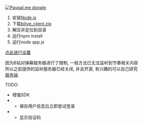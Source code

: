 [![Paypal.me donate](https://img.shields.io/badge/Paypal.me-donate-yellow.svg)](https://www.paypal.me/lzppzr)

1. 安装[Node.js](https://nodejs.org/)
2. 下载[bilive_client.zip](https://github.com/lzghzr/bilive_client/releases/)
3. 解压并定位到目录
4. 运行npm install
5. 运行node app.js

[点此进行设置](https://lzghzr.github.io/bilive_client_view/index.html)

因为B站对弹幕服务器进行了限制, 一般方法已无法监听到节奏相关内容\
所以之前提供的监听服务器已经关闭, 并且开源, 有兴趣的可以自己研究\
[服务端](https://github.com/lzghzr/bilive_server)

TODO:
* 增强SDK
* * 保存用户信息后立即尝试登录
* * 显示验证码